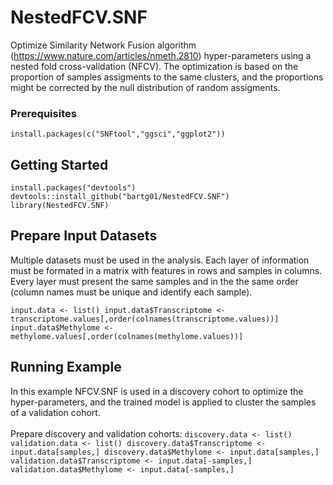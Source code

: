 # NestedFCV.SNF

Optimize Similarity Network Fusion algorithm (https://www.nature.com/articles/nmeth.2810) hyper-parameters using a nested fold cross-validation (NFCV). The optimization is based on the proportion of samples assigments to the same clusters, and the proportions might be corrected by the null distribution of random assigments.

### Prerequisites

`install.packages(c("SNFtool","ggsci","ggplot2"))`

## Getting Started
 
`install.packages("devtools")
devtools::install_github("bartg01/NestedFCV.SNF")
library(NestedFCV.SNF)`

## Prepare Input Datasets

Multiple datasets must be used in the analysis. Each layer of information must be formated in a matrix with features in rows and samples in columns. Every layer must present the same samples and in the the same order (column names must be unique and identify each sample).

`input.data <- list()
input.data$Transcriptome <- transcriptome.values[,order(colnames(transcriptome.values))]
input.data$Methylome <- methylome.values[,order(colnames(methylome.values))]`

## Running Example

In this example NFCV.SNF is used in a discovery cohort to optimize the hyper-parameters, and the trained model is applied to cluster the samples of a validation cohort.<br/><br/>
Prepare discovery and validation cohorts:
`discovery.data <- list()
validation.data <- list()
discovery.data$Transcriptome <- input.data[samples,]
discovery.data$Methylome <- input.data[samples,]
validation.data$Transcriptome <- input.data[-samples,]
validation.data$Methylome <- input.data[-samples,]`
